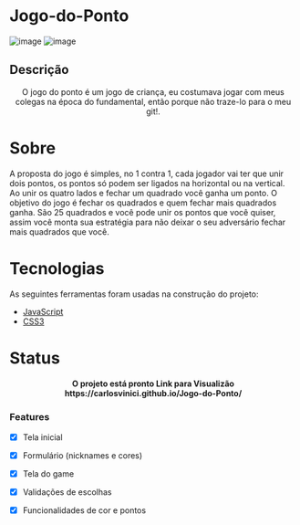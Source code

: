 # Jogo-do-Ponto
![image](https://user-images.githubusercontent.com/71861430/162077411-6efc9049-8869-4abe-9cdf-69b9d46568b0.png)
![image](https://user-images.githubusercontent.com/71861430/162077263-8a3deff6-b46d-4099-8550-44a031615476.png)
## Descrição 
<p align="center">O jogo do ponto é um jogo de criança, eu costumava jogar com meus colegas na época do fundamental, então porque não traze-lo para o meu git!.</p>



# Sobre 
A proposta do jogo é simples, no 1 contra 1, cada jogador vai ter que unir dois pontos, os pontos só podem ser ligados na horizontal ou na vertical.
Ao unir os quatro lados e fechar um quadrado você ganha um ponto. O objetivo do jogo é fechar os quadrados e quem fechar mais quadrados ganha. São 25 quadrados
e você pode unir os pontos que você quiser, assim você monta sua estratégia para não deixar o seu adversário fechar mais quadrados que você. 




# Tecnologias
As seguintes ferramentas foram usadas na construção do projeto:

- [JavaScript](https://developer.mozilla.org/pt-BR/docs/Web/JavaScript)
- [CSS3](https://pt.wikipedia.org/wiki/CSS3#:~:text=CSS3%20%C3%A9%20a%20terceira%20mais,web%20(p%C3%A1gina%20de%20internet).)





# Status
<h4 align="center"> 
	 O projeto está pronto
	Link para Visualizão
https://carlosvinici.github.io/Jogo-do-Ponto/
	
</h4>






### Features

- [x] Tela inicial
- [x] Formulário (nicknames e cores)
- [x] Tela do game
- [x] Validações de escolhas
- [x] Funcionalidades de cor e pontos


